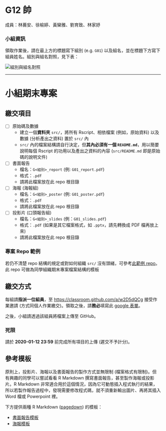 G12 帥
======================

成員：林蕎安、徐榆婷、黃欒雅、劉育致、林家妤


### 小組資訊

領取作業後，請在最上方的標題寫下組別 (e.g. `G01`) 以及組名，並在標題下方寫下組員姓名。組別與組名對照，見下表：

![組別與組名對照](https://img.yongfu.name/rlads2019_groupname.png)

----


小組期末專案
=======================

## 繳交項目

- [ ] 原始碼及數據
    - 建立一個**資料夾** `src/`，將所有 Rscript、相依檔案 (例如，原始資料) 以及數據 (分析產出之資料) 置於 `src/` 內
    - `src/` 內的檔案結構請自行決定，但**其內必須有一個 `README.md`**，用以簡要說明每個 Rscript 的功用以及產出之資料的內容
    (`src/README.md` 即是原始碼的說明文件)
- [ ] 書面報告
    - 檔名：`G<組別>_report` (例: `G01_report.pdf`)
    - 格式：`.pdf`
    - 請將此檔案放在此 repo 根目錄
- [ ] 海報 (海報組)
    - 檔名：`G<組別>_poster` (例: `G01_poster.pdf`)
    - 格式：`.pdf`
    - 請將此檔案放在此 repo 根目錄
- [ ] 投影片 (口頭報告組)
    - 檔名：`G<組別>_slides` (例：`G01_slides.pdf`)
    - 格式：`.pdf` (如果是其它檔案格式，如 `.pptx`，請先轉換成 PDF 檔再放上來)
    - 請將此檔案放在此 repo 根目錄

### 專案 Repo 範例

若仍不清楚 repo 結構的規定或對如何組織 `src/` 沒有頭緒，可參考[此範例 repo](https://github.com/rlads2019/project-template)。此 repo 可做為同學組織期末專案檔案結構的模板


## 繳交方式

每組請**指派一位組員**，至 <https://classroom.github.com/a/w2D5dQCg> 接受作業邀請 (方式同個人作業繳交)。領取之後，請**務必**填寫此 [google 表單](https://forms.gle/MsskX28xXEfK9T2e6)。

之後，小組請透過該組員將檔案上傳至 GitHub。

### 死限

請於 **2020-01-12 23:59** 前完成所有項目的上傳 (遲交不予計分)。


## 參考模板

原則上，投影片、海報以及書面報告的製作方式並無限制 (檔案格式有限制)。但有興趣的同學可以嘗試看看 R Markdown 撰寫書面報告，甚至製作海報或投影片。R Markdown 非常適合用於這個情況，因為它可動態插入程式執行的結果，所以若製作報告過程中，發現需要修改程式碼，就不須重新輸出圖片、再將其插入 Word 檔或 Powerpoint 裡。

下方提供兩種 R Markdown ([pagedown](https://github.com/rstudio/pagedown)) 的模板：

- [書面報告模板](https://github.com/rlads2019/projectReport-template)
- [海報模板](https://github.com/rlads2019/projectPoster-template)
